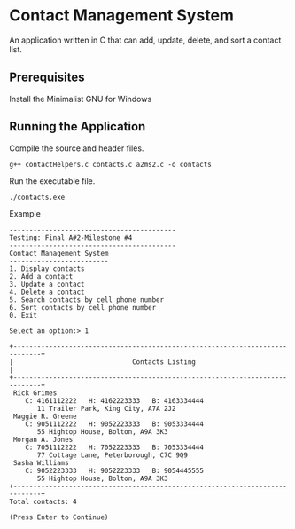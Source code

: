 # Contact Management System

An application written in C that can add, update, delete, and sort a contact list.

## Prerequisites
Install the Minimalist GNU for Windows

## Running the Application

Compile the source and header files.
```
g++ contactHelpers.c contacts.c a2ms2.c -o contacts
```

Run the executable file.
```
./contacts.exe
```

Example
```
------------------------------------------
Testing: Final A#2-Milestone #4
------------------------------------------
Contact Management System
-------------------------
1. Display contacts
2. Add a contact
3. Update a contact
4. Delete a contact
5. Search contacts by cell phone number
6. Sort contacts by cell phone number
0. Exit

Select an option:> 1

+-----------------------------------------------------------------------------+
|                              Contacts Listing                               |
+-----------------------------------------------------------------------------+
 Rick Grimes
    C: 4161112222   H: 4162223333   B: 4163334444
       11 Trailer Park, King City, A7A 2J2
 Maggie R. Greene
    C: 9051112222   H: 9052223333   B: 9053334444
       55 Hightop House, Bolton, A9A 3K3
 Morgan A. Jones
    C: 7051112222   H: 7052223333   B: 7053334444
       77 Cottage Lane, Peterborough, C7C 9Q9
 Sasha Williams
    C: 9052223333   H: 9052223333   B: 9054445555
       55 Hightop House, Bolton, A9A 3K3
+-----------------------------------------------------------------------------+
Total contacts: 4

(Press Enter to Continue)
```